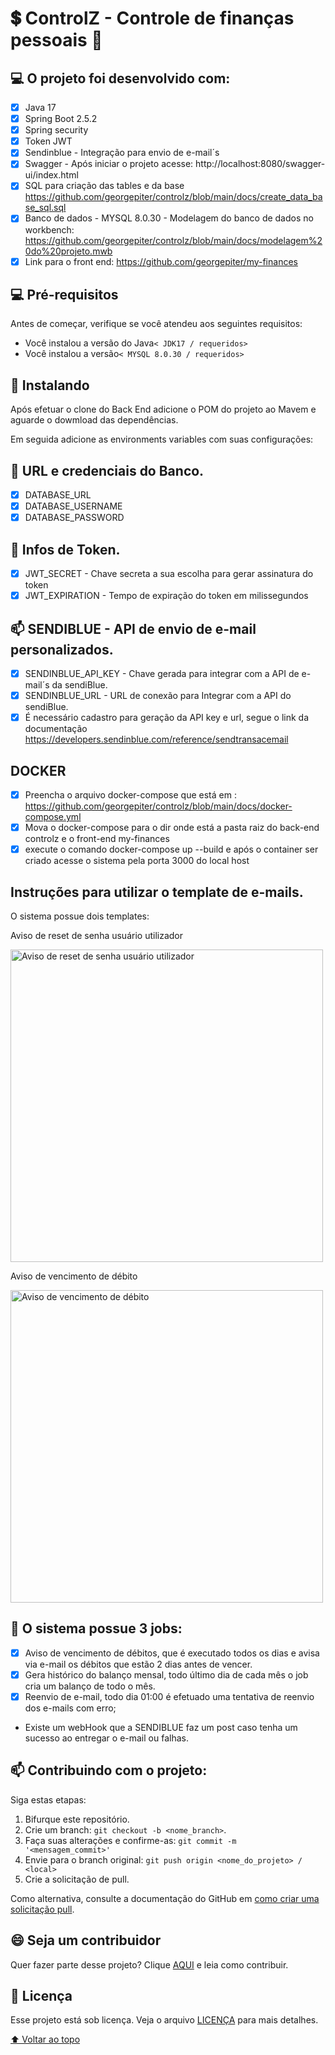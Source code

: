 # :heavy_dollar_sign: ControlZ - Controle de finanças pessoais :pig:

## 💻 O projeto foi desenvolvido com:

- [x] Java 17
- [x] Spring Boot 2.5.2
- [x] Spring security
- [x] Token JWT
- [x] Sendinblue - Integração para envio de e-mail´s
- [x] Swagger - Após iniciar o projeto acesse: http://localhost:8080/swagger-ui/index.html
- [x] SQL para criação das tables e da base https://github.com/georgepiter/controlz/blob/main/docs/create_data_base_sql.sql
- [x] Banco de dados - MYSQL 8.0.30 - Modelagem do banco de dados no workbench: https://github.com/georgepiter/controlz/blob/main/docs/modelagem%20do%20projeto.mwb
- [x] Link para o front end: https://github.com/georgepiter/my-finances

## 💻 Pré-requisitos

Antes de começar, verifique se você atendeu aos seguintes requisitos:

* Você instalou a versão do Java`< JDK17 / requeridos>`
* Você instalou a versão`< MYSQL 8.0.30 / requeridos>`

## 🚀 Instalando

Após efetuar o clone do Back End adicione o POM do projeto ao Mavem e aguarde o dowmload das dependências.

Em seguida adicione as environments variables com suas configurações:

## :key: URL e credenciais do Banco. 
- [x] DATABASE_URL
- [x] DATABASE_USERNAME
- [x] DATABASE_PASSWORD

## :link: Infos de Token.
- [x] JWT_SECRET - Chave secreta a sua escolha para gerar assinatura do token 
- [x] JWT_EXPIRATION - Tempo de expiração do token em milissegundos 

## :mailbox: SENDIBLUE - API de envio de e-mail personalizados.
- [x] SENDINBLUE_API_KEY - Chave gerada para integrar com a API de e-mail´s da sendiBlue.
- [x] SENDINBLUE_URL - URL de conexão para Integrar com a API do sendiBlue. 
- [x] É necessário cadastro para geração da API key e url, segue o link da documentação https://developers.sendinblue.com/reference/sendtransacemail

## DOCKER
- [x] Preencha o arquivo docker-compose que está em : https://github.com/georgepiter/controlz/blob/main/docs/docker-compose.yml
- [x] Mova o docker-compose para o dir onde está a pasta raiz do back-end controlz e o front-end my-finances 
- [x] execute o comando docker-compose up --build e após o container ser criado acesse o sistema pela porta 3000 do local host

## Instruções para utilizar o template de e-mails.

O sistema possue dois templates:

Aviso de reset de senha usuário utilizador

<img src="https://user-images.githubusercontent.com/68233141/231508158-f8d2cf4b-65e0-4523-af3b-bb6b9737a23a.png" alt="Aviso de reset de senha usuário utilizador" width="500" />

Aviso de vencimento de débito

<img src="https://user-images.githubusercontent.com/68233141/231507544-89f15db0-0e75-4b03-bd96-eaf191ab7499.png" alt="Aviso de vencimento de débito" width="500" />

## :moyai: O sistema possue 3 jobs:

- [x] Aviso de vencimento de débitos, que é executado todos os dias e avisa via e-mail os débitos que estão 2 dias antes de vencer.
- [x] Gera histórico do balanço mensal, todo último dia de cada mês o job cria um balanço de todo o mês.
- [x] Reenvio de e-mail, todo dia 01:00 é efetuado uma tentativa de reenvio dos e-mails com erro;

- Existe um webHook que a SENDIBLUE faz um post caso tenha um sucesso ao entregar o e-mail ou falhas.

## 📫 Contribuindo com o projeto:

Siga estas etapas:

1. Bifurque este repositório.
2. Crie um branch: `git checkout -b <nome_branch>`.
3. Faça suas alterações e confirme-as: `git commit -m '<mensagem_commit>'`
4. Envie para o branch original: `git push origin <nome_do_projeto> / <local>`
5. Crie a solicitação de pull.

Como alternativa, consulte a documentação do GitHub em [como criar uma solicitação pull](https://help.github.com/en/github/collaborating-with-issues-and-pull-requests/creating-a-pull-request).

## 😄 Seja um contribuidor<br>

Quer fazer parte desse projeto? Clique [AQUI](CONTRIBUTING.md) e leia como contribuir.

## 📝 Licença

Esse projeto está sob licença. Veja o arquivo [LICENÇA](LICENSE.md) para mais detalhes.

[⬆ Voltar ao topo](https://github.com/georgepiter/controlz)<br>

